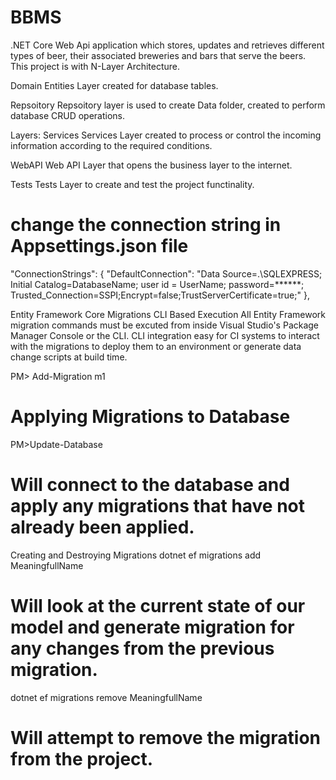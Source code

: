 # BBMS

.NET Core Web Api application which stores, updates and retrieves different types of beer, their associated breweries and bars that serve the beers.
This project is with N-Layer Architecture.

Domain
Entities Layer created for database tables.

Repsoitory
Repsoitory layer is used to create Data folder, created to perform database CRUD operations.

Layers:
Services
Services Layer created to process or control the incoming information according to the required conditions.

WebAPI
Web API Layer that opens the business layer to the internet.

Tests
Tests Layer to create and test the project functinality.

# change the connection string in Appsettings.json file
 "ConnectionStrings": {
    "DefaultConnection": "Data Source=.\\SQLEXPRESS; Initial Catalog=DatabaseName; user id = UserName; password=******; Trusted_Connection=SSPI;Encrypt=false;TrustServerCertificate=true;"
  },

Entity Framework Core Migrations
CLI Based Execution
All Entity Framework migration commands must be excuted from inside Visual Studio's Package Manager Console or the CLI. CLI integration easy for CI systems to interact with the migrations to deploy them to an environment or generate data change scripts at build time.

PM> Add-Migration m1
# Applying Migrations to Database

PM>Update-Database
# Will connect to the database and apply any migrations that have not already been applied.

Creating and Destroying Migrations
dotnet ef migrations add MeaningfullName
# Will look at the current state of our model and generate migration for any changes from the previous migration.

dotnet ef migrations remove MeaningfullName
# Will attempt to remove the migration from the project.
